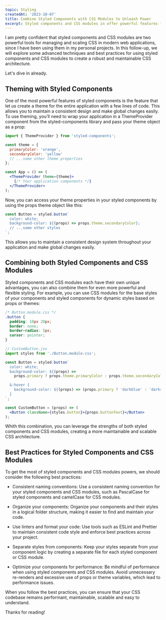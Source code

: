 ```yaml
---
topic: Styling
createdAt: '2023-10-07'
title: Combine Styled Components with CSS Modules to Unleash Power
excerpt: Styled components and CSS modules in offer powerful features for managing and scaling CSS in modern web applications so  you can create a robust and maintainable CSS architecture that is both flexible and efficient. Get ready to learn more about them togheter.
---
```


I am pretty confident that styled components and CSS modules are two powerful tools for managing and scaling CSS in modern web applications, since I have been using them in my personal projects. In this follow-up, we will explore some advanced techniques and best practices for using styled components and CSS modules to create a robust and maintainable CSS architecture.

Let's dive in already.

## Theming with Styled Components

One of the most powerful features of styled components is the feature that let us create a theme for the entire application with a few lines of code. This allows you to maintain a consistent design and make global changes easily. To use theming, you’ll need to wrap your application in a ThemeProvider component from the styled-components library and pass your theme object as a prop:

```jsx
import { ThemeProvider } from 'styled-components';

const theme = {
  primaryColor: 'orange',
  secondaryColor: 'yellow'
  // ...some other theme properties
};

const App = () => (
  <ThemeProvider theme={theme}>
    {/* Your application components */}
  </ThemeProvider>
);
```

Now, you can access your theme properties in your styled components by using the props theme object like this:

```jsx
const Button = styled.button`
  color: white;
  background-color: ${(props) => props.theme.secondaryColor};
  // ...some other styles
`;
```

This allows you to maintain a consistent design system throughout your application and make global changes easily.

## Combining both Styled Components and CSS Modules

Styled components and CSS modules each have their own unique advantages, you can also combine them for even more powerful and flexible styling. For example, you can use CSS modules for the base styles of your components and styled components for dynamic styles based on props or themes:

```css
/* Button.module.css */
.button {
  padding: 10px 20px;
  border: none;
  border-radius: 5px;
  cursor: pointer;
}
```

```jsx
// CustomButton.jsx
import styles from './Button.module.css';

const Button = styled.button`
  color: white;
  background-color: ${(props) =>
    props.primary ? props.theme.primaryColor : props.theme.secondaryColor};

  &:hover {
    background-color: ${(props) => (props.primary ? 'darkblue' : 'darkred')};
  }
`;

const CustomButton = (props) => (
  <Button className={styles.button}>{props.buttonText}</Button>
);
```

Whith this combination, you can leverage the strengths of both styled components and CSS modules, creating a more maintainable and scalable CSS architecture.

## Best Practices for Styled Components and CSS Modules

To get the most of styled components and CSS modules powers, we should consider the following best practices:

- Consistent naming conventions: Use a consistent naming convention for your styled components and CSS modules, such as PascalCase for styled components and camelCase for CSS modules.

- Organize your components: Organize your components and their styles in a logical folder structure, making it easier to find and maintain your code.

- Use linters and format your code: Use tools such as ESLint and Prettier to maintain consistent code style and enforce best practices across your project.

- Separate styles from components: Keep your styles separate from your component logic by creating a separate file for each styled component or CSS module.

- Optimize your components for performance: Be mindful of performance when using styled components and CSS modules. Avoid unnecessary re-renders and excessive use of props or theme variables, which lead to performance issues.

When you follow the best practices, you can ensure that your CSS codebase remains performant, maintainable, scalable and easy to understand.

Thanks for reading!
